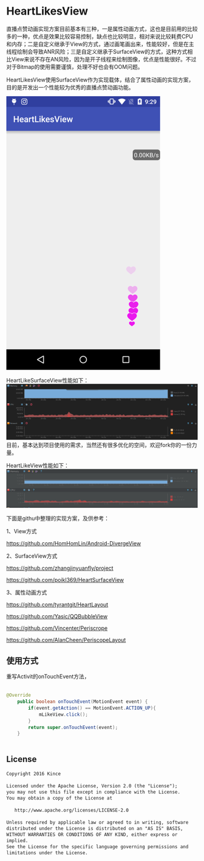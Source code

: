 # HeartLikesView
直播点赞动画实现方案目前基本有三种，一是属性动画方式，这也是目前用的比较多的一种，优点是效果比较容易控制，缺点也比较明显，相对来说比较耗费CPU和内存；二是自定义继承于View的方式，通过画笔画出来，性能较好，但是在主线程绘制会导致ANR风险；三是自定义继承于SurfaceView的方式，这种方式相比View来说不存在AN风险，因为是开子线程来绘制图像，优点是性能很好。不过对于Bitmap的使用需要谨慎，处理不好也会有OOM问题。


HeartLikesView使用SurfaceView作为实现载体，结合了属性动画的实现方案，目的是开发出一个性能较为优秀的直播点赞动画功能。

![device-2016-07-12-212947-7266.png](art/device-2016-07-12-212947-7266.png)

HeartLikeSurfaceView性能如下：
![20160713103120.png](art/20160713103120.png)
目前，基本达到项目使用的需求，当然还有很多优化的空间，欢迎fork你的一份力量。

HeartLikeView性能如下：
![20160713103120.png](art/2016-08-02-snapshot.png)

下面是githu中整理的实现方案，及供参考：

1、View方式

https://github.com/HomHomLin/Android-DivergeView


2、SurfaceView方式

https://github.com/zhangjinyuanfly/project

https://github.com/poikl369/HeartSurfaceView

3、属性动画方式

https://github.com/tyrantgit/HeartLayout


https://github.com/Yasic/QQBubbleView


https://github.com/Vincenter/Periscrope


https://github.com/AlanCheen/PeriscopeLayout

## 使用方式

重写Activit的onTouchEvent方法，
```java

@Override
    public boolean onTouchEvent(MotionEvent event) {
        if(event.getAction() == MotionEvent.ACTION_UP){
            mLikeView.click();
        }
        return super.onTouchEvent(event);
    }
  
```

## License

    Copyright 2016 Kince

    Licensed under the Apache License, Version 2.0 (the "License");
    you may not use this file except in compliance with the License.
    You may obtain a copy of the License at

       http://www.apache.org/licenses/LICENSE-2.0

    Unless required by applicable law or agreed to in writing, software
    distributed under the License is distributed on an "AS IS" BASIS,
    WITHOUT WARRANTIES OR CONDITIONS OF ANY KIND, either express or implied.
    See the License for the specific language governing permissions and
    limitations under the License.
